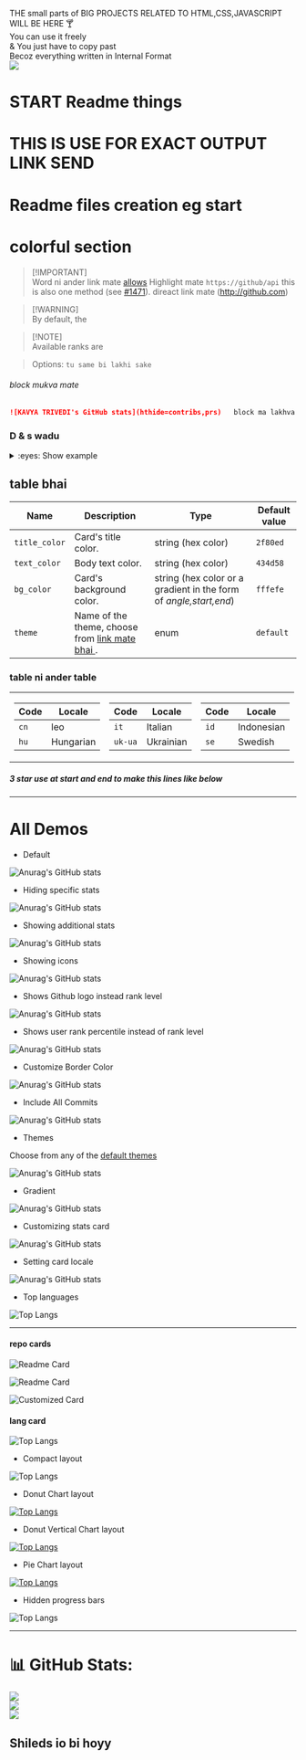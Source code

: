 THE small parts of BIG PROJECTS RELATED TO HTML,CSS,JAVASCRIPT WILL BE HERE 🍸 <br>
You can use it freely <br>
& You just have to copy past <br>
Becoz everything written in Internal Format <br>
[![](https://visitcount.itsvg.in/api?id=TRIVEDIKAVYA&icon=0&color=0)](https://visitcount.itsvg.in)
<h1>START Readme things  <h1>
<P>THIS IS USE FOR EXACT OUTPUT LINK SEND </P>

# Readme files creation eg start



# colorful section <!-- omit in toc -->

> [!IMPORTANT]\
> Word ni ander link mate  [allows](https://github.com) Highlight mate `https://github/api` this is also one method (see [#1471](https://github.com/)). direact link mate  (http://github.com)

> [!WARNING]\
> By default, the

> [!NOTE]\
> Available ranks are

> Options: `tu same bi lakhi sake `


###### block mukva mate
```md
![KAVYA TRIVEDI's GitHub stats](hthide=contribs,prs)   block ma lakhva mate 
```

### D & s wadu 
<details>
<summary>:eyes: Show example</summary>

![Kavya trivedi's GitHub stats](https://github-readme-stats.vercel.app/api?username=trivedikavya\&show_icons=true\&bg_color=00000000)

</details>

## table bhai 

| Name | Description | Type | Default value |
| --- | --- | --- | --- |
| `title_color` | Card's title color. | string (hex color) | `2f80ed` |
| `text_color` | Body text color. | string (hex color) | `434d58` |
| `bg_color` | Card's background color. | string (hex color or a gradient in the form of *angle,start,end*) | `fffefe` |
| `theme` | Name of the theme, choose from [link mate bhai ](the/README.md). | enum | `default` |


### table ni ander table

<table>
<tr><td>

| Code | Locale |
| --- | --- |
| `cn` | leo |
| `hu` | Hungarian |

</td><td>

| Code | Locale |
| --- | --- |
| `it` | Italian |
| `uk-ua` | Ukrainian |

</td><td>

| Code | Locale |
| --- | --- |
| `id` | Indonesian |
| `se` | Swedish |

</td></tr>
</table>

##### 3 star use at start and end to make this lines like below

***

# All Demos

*   Default

![Anurag's GitHub stats](https://github-readme-stats.vercel.app/api?username=trivedikavya)

*   Hiding specific stats

![Anurag's GitHub stats](https://github-readme-stats.vercel.app/api?username=trivedikavya\&hide=contribs,issues)

*   Showing additional stats

![Anurag's GitHub stats](https://github-readme-stats.vercel.app/api?username=trivedikavya\&show_icons=true\&show=reviews,discussions_started,discussions_answered,prs_merged,prs_merged_percentage)

*   Showing icons

![Anurag's GitHub stats](https://github-readme-stats.vercel.app/api?username=trivedikavya\&hide=issues\&show_icons=true)

*   Shows Github logo instead rank level

![Anurag's GitHub stats](https://github-readme-stats.vercel.app/api?username=trivedikavya\&rank_icon=github)

*   Shows user rank percentile instead of rank level

![Anurag's GitHub stats](https://github-readme-stats.vercel.app/api?username=trivedikavya\&rank_icon=percentile)

*   Customize Border Color

![Anurag's GitHub stats](https://github-readme-stats.vercel.app/api?username=trivedikavya\&border_color=2e4058)

*   Include All Commits

![Anurag's GitHub stats](https://github-readme-stats.vercel.app/api?username=trivedikavya\&include_all_commits=true)

*   Themes

Choose from any of the [default themes](#themes)

![Anurag's GitHub stats](https://github-readme-stats.vercel.app/api?username=trivedikavya\&show_icons=true\&theme=radical)

*   Gradient

![Anurag's GitHub stats](https://github-readme-stats.vercel.app/api?username=trivedikavya\&bg_color=30,e96443,904e95\&title_color=fff\&text_color=fff)

*   Customizing stats card

![Anurag's GitHub stats](https://github-readme-stats.vercel.app/api/?username=trivedikavya\&show_icons=true\&title_color=fff\&icon_color=79ff97\&text_color=9f9f9f\&bg_color=151515)

*   Setting card locale

![Anurag's GitHub stats](https://github-readme-stats.vercel.app/api/?username=trivedikavya\&locale=es)


*   Top languages

![Top Langs](https://github-readme-stats.vercel.app/api/top-langs/?username=trivedikavya)



***
#### repo cards 

![Readme Card](https://github-readme-stats.vercel.app/api/pin/?username=trivedikavya\&repo=vcardresume)

![Readme Card](https://github-readme-stats.vercel.app/api/pin/?username=trivedikavya\&repo=vcardresume\&show_owner=true)

![Customized Card](https://github-readme-stats.vercel.app/api/pin?username=trivedikavya\&repo=vcardresume\&title_color=fff\&icon_color=f9f9f9\&text_color=9f9f9f\&bg_color=151515)

#### lang card

![Top Langs](https://github-readme-stats.vercel.app/api/top-langs/?username=trivedikavya)

*   Compact layout

![Top Langs](https://github-readme-stats.vercel.app/api/top-langs/?username=trivedikavya\&layout=compact)

*   Donut Chart layout

[![Top Langs](https://github-readme-stats.vercel.app/api/top-langs/?username=trivedikavya\&layout=donut)](https://github.com/trivedikavya/github-readme-stats)

*   Donut Vertical Chart layout

[![Top Langs](https://github-readme-stats.vercel.app/api/top-langs/?username=trivedikavya\&layout=donut-vertical)](https://github.com/trivedikavya/github-readme-stats)

*   Pie Chart layout

[![Top Langs](https://github-readme-stats.vercel.app/api/top-langs/?username=trivedikavya\&layout=pie)](https://github.com/trivedikavya/github-readme-stats)

*   Hidden progress bars

![Top Langs](https://github-readme-stats.vercel.app/api/top-langs/?username=trivedikavya\&hide_progress=true)




*** 

# 📊 GitHub Stats:
![](https://github-readme-stats.vercel.app/api?username=TRIVEDIKAVYA&theme=dark&hide_border=false&include_all_commits=true&count_private=true)<br/>
![](https://github-readme-streak-stats.herokuapp.com/?user=TRIVEDIKAVYA&theme=dark&hide_border=false)<br/>
![](https://github-readme-stats.vercel.app/api/top-langs/?username=TRIVEDIKAVYA&theme=dark&hide_border=false&include_all_commits=true&count_private=true&layout=compact)



Shileds io bi hoyy
---


<!-- Proudly created with GPRM ( https://gprm.itsvg.in ) -->

